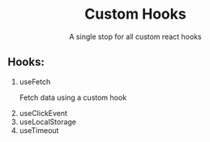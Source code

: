 <div align="center">
  <h1>Custom Hooks</h1>
  <p>A single stop for all custom react hooks</p>
</div>

<h2>Hooks:</h2>
<ol>
  <li>useFetch</li>
  <p>Fetch data using a custom hook</p>
  <li>useClickEvent</li>
  <li>useLocalStorage</li>
  <li>useTimeout</li>
</ol>